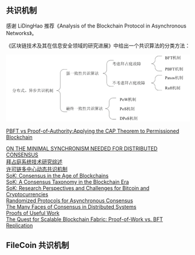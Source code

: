 ##  共识机制

感谢 LiDingHao 推荐《Analysis of the Blockchain Protocol in Asynchronous Networks》。


《区块链技术及其在信息安全领域的研究进展》中给出一个共识算法的分类方法：

![consensus](https://github.com/stone-note/stone-note.github.io/blob/master/_pictures/blockchainNG/consensus.png?raw=true)


[PBFT vs Proof-of-Authority:Applying the CAP Theorem to Permissioned Blockchain ](https://eprints.soton.ac.uk/415083/2/itasec18_main.pdf)   



[ON THE MINIMAL SYNCHRONISM NEEDED FOR DISTRIBUTED CONSENSUS](http://citeseerx.ist.psu.edu/viewdoc/download?doi=10.1.1.456.4362&rep=rep1&type=pdf)   
[拜占庭系统技术研究综述](http://www.jos.org.cn/ch/reader/create_pdf.aspx?file_no=4395&journal_id=jos)   
[许可链多中心动态共识机制](http://cjc.ict.ac.cn/online/bfpub/mxp-20171225161040.pdf)   
[SoK: Consensus in the Age of Blockchains](https://arxiv.org/pdf/1711.03936)   
[SoK: A Consensus Taxonomy in the Blockchain Era](https://eprint.iacr.org/2018/754.pdf)   
[SoK: Research Perspectives and Challenges for Bitcoin and Cryptocurrencies](https://www.ieee-security.org/TC/SP2015/papers-archived/6949a104.pdf)   
[Randomized Protocols for Asynchronous Consensus](http://disi.unitn.it/~montreso/ds/syllabus/papers/randomized-consensus-survey.pdf)   
[The Many Faces of Consensus in Distributed Systems](http://fortissimo.unice.fr/twiki/pub/Minfo/DistTD5/Themanyfacesofconsensusindistributedsystems.pdf)   
[Proofs of Useful Work](https://eprint.iacr.org/2017/203.pdf)   
[The Quest for Scalable Blockchain Fabric: Proof-of-Work vs. BFT Replication](https://allquantor.at/blockchainbib/pdf/vukolic2015quest.pdf)  


##  FileCoin 共识机制
